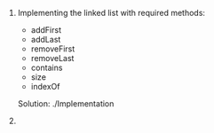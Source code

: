 1) Implementing the linked list with required methods:
   - addFirst
   - addLast
   - removeFirst
   - removeLast
   - contains
   - size
   - indexOf

   Solution: ./Implementation

2) 
